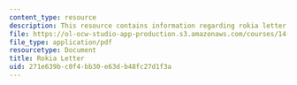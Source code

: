 ```yaml
---
content_type: resource
description: This resource contains information regarding rokia letter.
file: https://ol-ocw-studio-app-production.s3.amazonaws.com/courses/14-73-the-challenge-of-world-poverty-spring-2011/271e639bc0f4bb30e63db48fc27d1f3a_MIT14_73S11_Rokia_lec1.pdf
file_type: application/pdf
resourcetype: Document
title: Rokia Letter
uid: 271e639b-c0f4-bb30-e63d-b48fc27d1f3a
---
```

